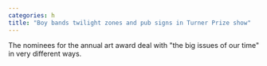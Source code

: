 ```yaml
---
categories: h
title: "Boy bands twilight zones and pub signs in Turner Prize show"
---
```

The nominees for the annual art award deal with "the big issues of our time" in very different ways.